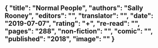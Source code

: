 {
 "title": "Normal People",
 "authors": "Sally Rooney",
 "editors": "",
 "translator": "",
 "date": "2019-07-07",
 "rating": "+",
 "re-read": "",
 "pages": "288",
 "non-fiction": "",
 "comic": "",
 "published": "2018",
 "image": ""
}
---

